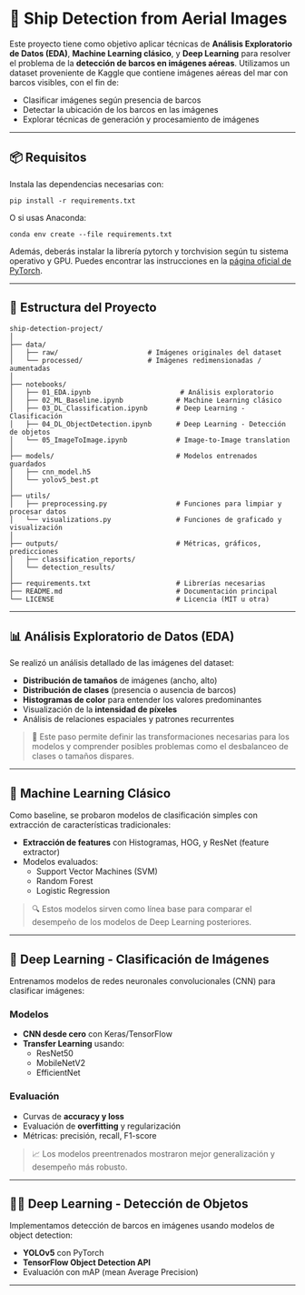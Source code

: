 # 🚢 Ship Detection from Aerial Images

Este proyecto tiene como objetivo aplicar técnicas de **Análisis Exploratorio de Datos (EDA)**, **Machine Learning clásico**, y **Deep Learning** para resolver el problema de la **detección de barcos en imágenes aéreas**. Utilizamos un dataset proveniente de Kaggle que contiene imágenes aéreas del mar con barcos visibles, con el fin de:

- Clasificar imágenes según presencia de barcos  
- Detectar la ubicación de los barcos en las imágenes  
- Explorar técnicas de generación y procesamiento de imágenes  

---

## 📦 Requisitos

Instala las dependencias necesarias con:

```
pip install -r requirements.txt
```

O si usas Anaconda:

```
conda env create --file requirements.txt
```

Además, deberás instalar la librería pytorch y torchvision según tu sistema operativo y GPU. Puedes encontrar las instrucciones en la [página oficial de PyTorch](https://pytorch.org/get-started/locally/).

---

## 📁 Estructura del Proyecto

```
ship-detection-project/
│
├── data/                         
│   ├── raw/                      # Imágenes originales del dataset
│   └── processed/                # Imágenes redimensionadas / aumentadas
│
├── notebooks/                   
│   ├── 01_EDA.ipynb                      # Análisis exploratorio
│   ├── 02_ML_Baseline.ipynb             # Machine Learning clásico
│   ├── 03_DL_Classification.ipynb       # Deep Learning - Clasificación
│   ├── 04_DL_ObjectDetection.ipynb      # Deep Learning - Detección de objetos
│   └── 05_ImageToImage.ipynb            # Image-to-Image translation
│
├── models/                              # Modelos entrenados guardados
│   ├── cnn_model.h5
│   └── yolov5_best.pt
│
├── utils/                               
│   ├── preprocessing.py                 # Funciones para limpiar y procesar datos
│   └── visualizations.py                # Funciones de graficado y visualización
│
├── outputs/                             # Métricas, gráficos, predicciones
│   ├── classification_reports/
│   └── detection_results/
│
├── requirements.txt                     # Librerías necesarias
├── README.md                            # Documentación principal
└── LICENSE                              # Licencia (MIT u otra)
```

---

## 📊 Análisis Exploratorio de Datos (EDA)

Se realizó un análisis detallado de las imágenes del dataset:

- **Distribución de tamaños** de imágenes (ancho, alto)  
- **Distribución de clases** (presencia o ausencia de barcos)  
- **Histogramas de color** para entender los valores predominantes  
- Visualización de la **intensidad de píxeles**  
- Análisis de relaciones espaciales y patrones recurrentes  

> 📌 Este paso permite definir las transformaciones necesarias para los modelos y comprender posibles problemas como el desbalanceo de clases o tamaños dispares.

---

## 🤖 Machine Learning Clásico

Como baseline, se probaron modelos de clasificación simples con extracción de características tradicionales:

- **Extracción de features** con Histogramas, HOG, y ResNet (feature extractor)  
- Modelos evaluados:  
  - Support Vector Machines (SVM)  
  - Random Forest  
  - Logistic Regression  

> 🔍 Estos modelos sirven como línea base para comparar el desempeño de los modelos de Deep Learning posteriores.

---

## 🧠 Deep Learning - Clasificación de Imágenes

Entrenamos modelos de redes neuronales convolucionales (CNN) para clasificar imágenes:

### Modelos

- **CNN desde cero** con Keras/TensorFlow  
- **Transfer Learning** usando:  
  - ResNet50  
  - MobileNetV2  
  - EfficientNet  

### Evaluación

- Curvas de **accuracy y loss**  
- Evaluación de **overfitting** y regularización  
- Métricas: precisión, recall, F1-score  

> 📈 Los modelos preentrenados mostraron mejor generalización y desempeño más robusto.

---

## 🕵️‍♀️ Deep Learning - Detección de Objetos

Implementamos detección de barcos en imágenes usando modelos de object detection:

- **YOLOv5** con PyTorch  
- **TensorFlow Object Detection API**  
- Evaluación con mAP (mean Average Precision)

---
